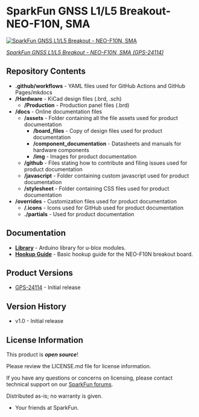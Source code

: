 SparkFun GNSS L1/L5 Breakout- NEO-F10N, SMA
========================================

[![SparkFun GNSS L1/L5 Breakout - NEO-F10N, SMA](https://cdn.sparkfun.com/r/600-600/assets/parts/2/4/4/4/1/GPS-24114-NEO-F10N-Feature.jpg)](https://www.sparkfun.com/products/24114)

[*SparkFun GNSS L1/L5 Breakout - NEO-F10N, SMA (GPS-24114)*](https://www.sparkfun.com/products/24114)


Repository Contents
-------------------
* **.github/workflows** - YAML files used for GitHub Actions and GitHub Pages/mkdocs
* **/Hardware** - KiCad design files (.brd, .sch)
  * **/Production** - Production panel files (.brd)
* **/docs** - Online documentation files
  * **/assets** - Folder containing all the file assets used for product documentation
    * **/board_files** - Copy of design files used for product documentation
    * **/component_documentation** - Datasheets and manuals for hardware components
    * **/img** - Images for product documentation
  * **/github** - Files stating how to contribute and filing issues used for product documentation
  * **/javascript** - Folder containing custom javascript used for product documentation
  * **/stylesheet** - Folder containing CSS files used for product documentation
* **/overrides** - Customization files used for product documentation
  * **/.icons** - Icons used for GitHub used for product documentation
  * **./partials** - Used for product documentation

Documentation
--------------
* **[Library](https://github.com/sparkfun/SparkFun_u-blox_GNSS_v3)** - Arduino library for u-blox modules.
* **[Hookup Guide](https://docs.sparkfun.com/SparkFun_u-blox_NEO-F10N)** - Basic hookup guide for the NEO-F10N breakout board.

Product Versions
----------------
* [GPS-24114](https://www.sparkfun.com/products/24114) - Initial release

Version History
---------------
* v1.0 - Initial release

License Information
-------------------

This product is _**open source**_!

Please review the LICENSE.md file for license information.

If you have any questions or concerns on licensing, please contact technical support on our [SparkFun forums](https://forum.sparkfun.com/viewforum.php?f=152).

Distributed as-is; no warranty is given.

- Your friends at SparkFun.

_<COLLABORATION CREDIT>_
